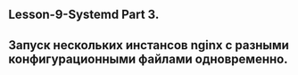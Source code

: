 ## Lesson-9-Systemd Part 3.
## Запуск нескольких инстансов nginx с разными конфигурационными файлами одновременно.
